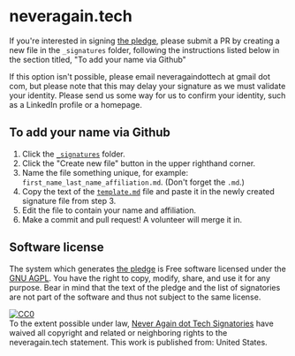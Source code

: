 # neveragain.tech

If you're interested in signing [the pledge](http://neveragain.tech/), please submit a PR by creating a new file in the `_signatures` folder, following the instructions listed below in the section titled, "To add your name via Github"

If this option isn't possible, please email neveragaindottech at gmail dot com, but please note that this may delay your signature as we must validate your identity. Please send us some way for us to confirm your identity, such as a LinkedIn profile or a homepage.

## To add your name via Github

1. Click the [`_signatures`](/_signatures/) folder.
2. Click the "Create new file" button in the upper righthand corner.
3. Name the file something unique, for example: `first_name_last_name_affiliation.md`. (Don't forget the `.md`.)
4. Copy the text of the [`template.md`](https://raw.githubusercontent.com/neveragaindottech/neveragaindottech.github.io/master/template.md) file and paste it in the newly created signature file from step 3.
5. Edit the file to contain your name and affiliation.
6. Make a commit and pull request! A volunteer will merge it in.

## Software license

The system which generates [the pledge](http://neveragain.tech) is Free software licensed under the [GNU AGPL](/LICENSE.md). You have the right to copy, modify, share, and use it for any purpose. Bear in mind that the text of the pledge and the list of signatories are not part of the software and thus not subject to the same license.

<p xmlns:dct="http://purl.org/dc/terms/" xmlns:vcard="http://www.w3.org/2001/vcard-rdf/3.0#">
  <a rel="license"
     href="http://creativecommons.org/publicdomain/zero/1.0/">
    <img src="http://i.creativecommons.org/p/zero/1.0/88x31.png" style="border-style: none;" alt="CC0" />
  </a>
  <br />
  To the extent possible under law,
  <a rel="dct:publisher"
     href="neveragain.tech">
    <span property="dct:title">Never Again dot Tech Signatories</span></a>
  have waived all copyright and related or neighboring rights to
  <span property="dct:title">the neveragain.tech statement</span>.
This work is published from:
<span property="vcard:Country" datatype="dct:ISO3166"
      content="US" about="neveragain.tech">
  United States</span>.
</p>
